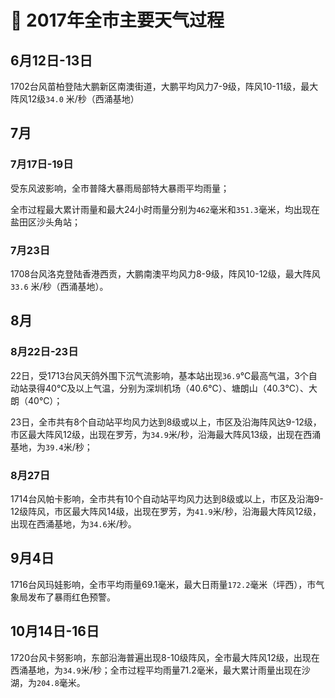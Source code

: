 # 🚧 2017年全市主要天气过程

## 6月12日-13日
1702台风苗柏登陆大鹏新区南澳街道，大鹏平均风力7-9级，阵风10-11级，最大阵风12级`34.0` 米/秒（西涌基地）

## 7月
### 7月17日-19日
受东风波影响，全市普降大暴雨局部特大暴雨平均雨量；

全市过程最大累计雨量和最大24小时雨量分别为`462`毫米和`351.3`毫米，均出现在盐田区沙头角站；

### 7月23日
1708台风洛克登陆香港西贡，大鹏南澳平均风力8-9级，阵风10-12级，最大阵风`33.6` 米/秒（西涌基地）。

## 8月
### 8月22日-23日
22日，受1713台风天鸽外围下沉气流影响，基本站出现`36.9`℃最高气温，3个自动站录得40℃及以上气温，分别为深圳机场（40.6℃）、塘朗山（40.3℃）、大朗（40℃）；

23日，全市共有8个自动站平均风力达到8级或以上，市区及沿海阵风达9-12级，市区最大阵风12级，出现在罗芳，为`34.9`米/秒，沿海最大阵风13级，出现在西涌基地，为`39.4`米/秒；

### 8月27日
1714台风帕卡影响，全市共有10个自动站平均风力达到8级或以上，市区及沿海9-12级阵风，市区最大阵风14级，出现在罗芳，为`41.9`米/秒，沿海最大阵风12级，出现在西涌基地，为`34.6`米/秒。

## 9月4日
1716台风玛娃影响，全市平均雨量69.1毫米，最大日雨量`172.2`毫米（坪西），市气象局发布了暴雨红色预警。

## 10月14日-16日
1720台风卡努影响，东部沿海普遍出现8-10级阵风，全市最大阵风12级，出现在西涌基地，为`34.9`米/秒；全市过程平均雨量71.2毫米，最大累计雨量出现在沙湖，为`204.8`毫米。
